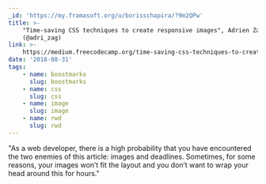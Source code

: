 ```yaml
---
_id: 'https://my.framasoft.org/u/borisschapira/?9m2QPw'
title: >-
    "Time-saving CSS techniques to create responsive images", Adrien Zaganelli
    (@adri_zag)
link: >-
    https://medium.freecodecamp.org/time-saving-css-techniques-to-create-responsive-images-ebb1e84f90d5
date: '2018-08-31'
tags:
    - name: boostmarks
      slug: boostmarks
    - name: css
      slug: css
    - name: image
      slug: image
    - name: rwd
      slug: rwd
---
```


<div class="markdown"><p>&quot;As a web developer, there is a high probability that you have encountered the two enemies of this article: images and deadlines. Sometimes, for some reasons, your images won’t fit the layout and you don’t want to wrap your head around this for hours.&quot;
</p></div>
